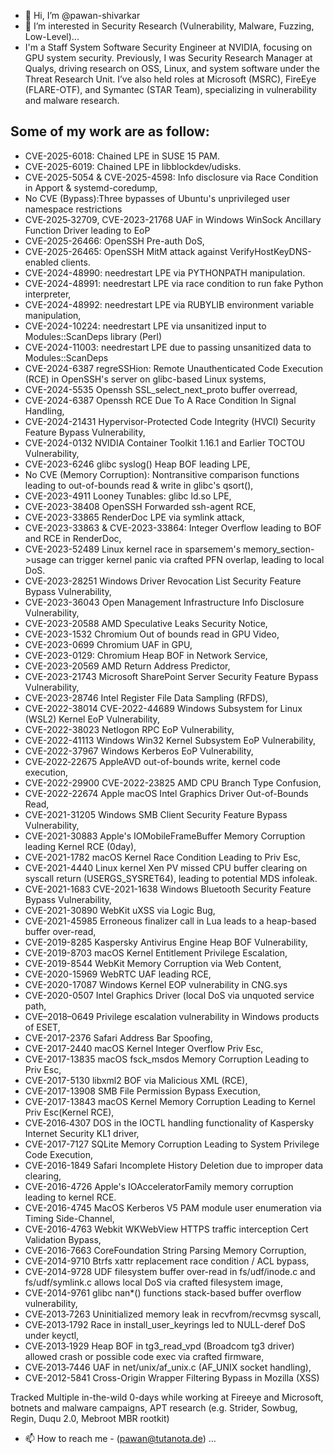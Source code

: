 - 👋 Hi, I’m @pawan-shivarkar
- 👀 I’m interested in Security Research (Vulnerability, Malware, Fuzzing, Low-Level)...
-   I'm a Staff System Software Security Engineer at NVIDIA, focusing on GPU system security. Previously, I was  Security Research Manager at Qualys, driving research on OSS, Linux, and system software under the Threat Research Unit. I’ve also held roles at Microsoft (MSRC), FireEye (FLARE-OTF), and Symantec (STAR Team), specializing in vulnerability and malware research.

Some of my work are as follow:
------------------------------
- CVE-2025-6018: Chained LPE in SUSE 15 PAM.
- CVE-2025-6019: Chained LPE in libblockdev/udisks.
- CVE-2025-5054 & CVE-2025-4598: Info disclosure via Race Condition in Apport & systemd-coredump,
- No CVE (Bypass):Three bypasses of Ubuntu's unprivileged user namespace restrictions
- CVE‑2025‑32709, CVE-2023-21768  UAF in Windows WinSock Ancillary Function Driver leading to EoP
- CVE-2025-26466: OpenSSH Pre-auth DoS,
- CVE-2025-26465: OpenSSH MitM attack against VerifyHostKeyDNS-enabled clients.
- CVE-2024-48990: needrestart LPE via PYTHONPATH manipulation.
- CVE-2024-48991: needrestart LPE via race condition to run fake Python interpreter,
- CVE-2024-48992: needrestart LPE via RUBYLIB environment variable manipulation,
- CVE-2024-10224: needrestart LPE via unsanitized input to Modules::ScanDeps library (Perl)
- CVE-2024-11003: needrestart LPE due to passing unsanitized data to Modules::ScanDeps
- CVE-2024-6387 regreSSHion: Remote Unauthenticated Code Execution (RCE) in OpenSSH's server on glibc-based Linux systems,
- CVE-2024-5535 Openssh SSL_select_next_proto buffer overread,
- CVE-2024-6387 Openssh RCE Due To A Race Condition In Signal Handling,
- CVE-2024-21431 Hypervisor-Protected Code Integrity (HVCI) Security Feature Bypass Vulnerability,
- CVE-2024-0132 NVIDIA Container Toolkit 1.16.1 and Earlier TOCTOU Vulnerability,
- CVE-2023-6246  glibc syslog() Heap BOF leading LPE,
- No CVE (Memory Corruption): Nontransitive comparison functions leading to out-of-bounds read & write in glibc's qsort(),
- CVE-2023-4911 Looney Tunables: glibc ld.so LPE,
- CVE-2023-38408 OpenSSH Forwarded ssh-agent RCE,
- CVE-2023-33865 RenderDoc LPE via symlink attack,
- CVE-2023-33863 & CVE-2023-33864: Integer Overflow leading to BOF and RCE in RenderDoc,
- CVE-2023-52489 Linux kernel race in sparsemem's memory_section->usage can trigger kernel panic via crafted PFN overlap, leading to local DoS.
- CVE-2023-28251 Windows Driver Revocation List Security Feature Bypass Vulnerability,
- CVE-2023-36043 Open Management Infrastructure Info Disclosure Vulnerability,
- CVE-2023-20588 AMD Speculative Leaks Security Notice,
- CVE-2023-1532 Chromium Out of bounds read in GPU Video,
- CVE-2023-0699 Chromium UAF in GPU,
- CVE-2023-0129: Chromium Heap BOF in Network Service,
- CVE-2023-20569 AMD Return Address Predictor,
- CVE-2023-21743 Microsoft SharePoint Server Security Feature Bypass Vulnerability,
- CVE-2023-28746 Intel Register File Data Sampling (RFDS),
- CVE-2022-38014 CVE-2022-44689  Windows Subsystem for Linux (WSL2) Kernel EoP Vulnerability,
- CVE-2022-38023 Netlogon RPC EoP Vulnerability,
- CVE-2022-41113 Windows Win32 Kernel Subsystem EoP Vulnerability,
- CVE-2022-37967 Windows Kerberos EoP Vulnerability,
- CVE‑2022‑22675 AppleAVD out-of-bounds write, kernel code execution,
- CVE-2022-29900 CVE-2022-23825 AMD CPU Branch Type Confusion,
- CVE-2022-22674 Apple macOS Intel Graphics Driver Out-of-Bounds Read,
- CVE-2021-31205 Windows SMB Client Security Feature Bypass Vulnerability,
- CVE-2021-30883 Apple's IOMobileFrameBuffer Memory Corruption leading Kernel RCE (0day),
- CVE-2021-1782 macOS Kernel Race Condition Leading to Priv Esc,
- CVE-2021-4440 Linux kernel Xen PV missed CPU buffer clearing on syscall return (USERGS_SYSRET64), leading to potential MDS infoleak.
- CVE-2021-1683 CVE-2021-1638 Windows Bluetooth Security Feature Bypass Vulnerability,
- CVE-2021-30890 WebKit uXSS via Logic Bug,
- CVE-2021-45985 Erroneous finalizer call in Lua leads to a heap-based buffer over-read,
- CVE-2019-8285 Kaspersky Antivirus Engine Heap BOF Vulnerability,
- CVE-2019-8703 macOS Kernel Entitlement Privilege Escalation,
- CVE-2019-8544 WebKit Memory Corruption via Web Content,
- CVE-2020-15969 WebRTC UAF leading RCE,
- CVE-2020-17087 Windows Kernel EOP vulnerability in CNG.sys
- CVE-2020-0507 Intel Graphics Driver (local DoS via unquoted service path,
- CVE–2018–0649 Privilege escalation vulnerability in Windows products of ESET,
- CVE-2017-2376 Safari Address Bar Spoofing,
- CVE-2017-2440 macOS Kernel Integer Overflow Priv Esc,
- CVE-2017-13835 macOS fsck_msdos Memory Corruption Leading to Priv Esc,
- CVE-2017-5130 libxml2 BOF via Malicious XML (RCE),
- CVE-2017-13908 SMB File Permission Bypass Execution,
- CVE-2017-13843 macOS Kernel Memory Corruption Leading to Kernel Priv Esc(Kernel RCE),
- CVE‑2016‑4307 DOS in the IOCTL handling functionality of Kaspersky Internet Security KL1 driver,
- CVE-2017-7127 SQLite Memory Corruption Leading to System Privilege Code Execution,
- CVE-2016-1849 Safari Incomplete History Deletion due to improper data clearing,
- CVE-2016-4726 Apple's IOAcceleratorFamily memory corruption leading to kernel RCE.
- CVE-2016-4745 MacOS Kerberos V5 PAM module user enumeration via Timing Side-Channel,
- CVE-2016-4763 Webkit WKWebView HTTPS traffic interception Cert Validation Bypass,
- CVE-2016-7663 CoreFoundation String Parsing Memory Corruption,
- CVE-2014-9710 Btrfs xattr replacement race condition / ACL bypass,
- CVE-2014-9728 UDF filesystem buffer over-read in fs/udf/inode.c and fs/udf/symlink.c allows local DoS via crafted filesystem image,
- CVE-2014-9761 glibc nan*() functions stack-based buffer overflow vulnerability,
- CVE‑2013‑7263 Uninitialized memory leak in recvfrom/recvmsg syscall,
- CVE‑2013‑1792 Race in install_user_keyrings led to NULL-deref DoS under keyctl,
- CVE‑2013‑1929 Heap BOF in tg3_read_vpd (Broadcom tg3 driver) allowed crash or possible code exec via crafted firmware,
- CVE‑2013‑7446 UAF in net/unix/af_unix.c (AF_UNIX socket handling),
- CVE-2012-5841 Cross-Origin Wrapper Filtering Bypass in Mozilla (XSS)

Tracked Multiple in-the-wild 0-days while working at Fireeye and Microsoft, botnets and malware campaigns, APT research (e.g. Strider, Sowbug, Regin, Duqu 2.0,  Mebroot MBR rootkit)

- 📫 How to reach me - (pawan@tutanota.de) ...

<!---
pawan-shivarkar/pawan-shivarkar is a ✨ special ✨ repository because its `README.md` (this file) appears on your GitHub profile.
You can click the Preview link to take a look at your changes.
--->
